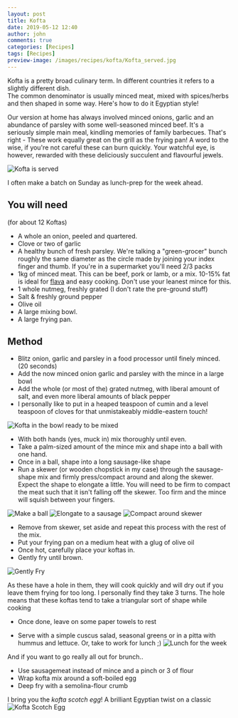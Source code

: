 ```yaml
---
layout: post
title: Kofta
date: 2019-05-12 12:40
author: john
comments: true
categories: [Recipes]
tags: [Recipes]
preview-image: /images/recipes/kofta/Kofta_served.jpg
---
```


Kofta is a pretty broad culinary term. In different countries it refers to a slightly different dish.  
The common denominator is usually minced meat, mixed with spices/herbs and then shaped in some way.
Here's how to do it Egyptian style!

Our version at home has always involved minced onions, garlic and an abundance of parsley with some well-seasoned minced beef.
It's a seriously simple main meal, kindling memories of family barbecues. That's right - These work equally great on the grill as the frying pan!
A word to the wise, if you're not careful these can burn quickly. 
Your watchful eye, is however, rewarded with these deliciously succulent and flavourful jewels.

![Kofta is served](/images/recipes/kofta/Kofta_served.jpg "koftais served")

I often make a batch on Sunday as lunch-prep for the week ahead. 

## **You will need**
(for about 12 Koftas)

* A whole an onion, peeled and quartered.
* Clove or two of garlic
* A healthy bunch of fresh parsley. 
We're talking a "green-grocer" bunch roughly the same diameter as the circle made by joining your index finger and thumb.
If you're in a supermarket you'll need 2/3 packs
* 1kg of minced meat. This can be beef, pork or lamb, or a mix. 
10-15% fat is ideal for [flava](https://www.youtube.com/watch?v=XVIMAc_U3Tc) and easy cooking. Don't use your leanest mince for this.
* 1 whole nutmeg, freshly grated (I don't rate the pre-ground stuff)
* Salt & freshly ground pepper
* Olive oil
* A large mixing bowl.
* A large frying pan.

## **Method**
* Blitz onion, garlic and parsley in a food processor until finely minced. (20 seconds)
* Add the now minced onion garlic and parsley with the mince in a large bowl
* Add the whole (or most of the) grated nutmeg, with liberal amount of salt, and even more liberal amounts of black pepper
* I personally like to put in a heaped teaspoon of cumin and a level teaspoon of cloves for that unmistakeably middle-eastern touch!

![Kofta in the bowl ready to be mixed](/images/recipes/kofta/Kofta_bowl.jpg "Kofta mix")

* With both hands (yes, muck in) mix thoroughly until even.
* Take a palm-sized amount of the mince mix and shape into a ball with one hand.
* Once in a ball, shape into a long sausage-like shape
* Run a skewer (or wooden chopstick in my case) through the sausage-shape mix and firmly press/compact around and along the skewer.  
Expect the shape to elongate a little. You will need to be firm to compact the meat such that it isn't falling off the skewer. 
Too firm and the mince will squish between your fingers.

![Make a ball](/images/recipes/kofta/Kofta_ball.jpg "Make a ball")
![Elongate to a sausage](/images/recipes/kofta/Kofta_sausage.jpg "Elongate")
![Compact around skewer](/images/recipes/kofta/Kofta_skewer.jpg "compact")

* Remove from skewer, set aside and repeat this process with the rest of the mix.
* Put your frying pan on a medium heat with a glug of olive oil
* Once hot, carefully place your koftas in.
* Gently fry until brown.

![Gently Fry](/images/recipes/kofta/Kofta_frying.jpg "Kofta frying")

As these have a hole in them, they will cook quickly and will dry out if you leave them frying for too long.
I personally find they take 3 turns. The hole means that these koftas tend to take a triangular sort of shape while cooking
* Once done, leave on some paper towels to rest

* Serve with a simple cuscus salad, seasonal greens or in a pitta with hummus and lettuce. 
Or, take to work for lunch ;)
![Lunch for the week](/images/recipes/kofta/Kofta_lunch.jpg "Lunch")


And if you want to go really all out for brunch.. 

* Use sausagemeat instead of mince and a pinch or 3 of flour
* Wrap kofta mix around a soft-boiled egg 
* Deep fry with a semolina-flour crumb

I bring you the *kofta scotch egg*! A brilliant Egyptian twist on a classic
![Kofta Scotch Egg](/images/recipes/kofta/Kofta_egg.jpg "Kofta Scotch Egg")